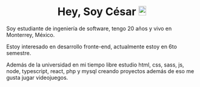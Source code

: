 <h1 align="center">Hey, Soy César <img width="20px" height="25px" src="https://em-content.zobj.net/source/noto-emoji-animations/344/waving-hand_medium-light-skin-tone_1f44b-1f3fc_1f3fc.gif"></h1>

<p>Soy estudiante de ingeniería de software, tengo 20 años y vivo en Monterrey, México.</p>
<p>Estoy interesado en desarrollo fronte-end, actualmente estoy en 6to semestre.</p>
<p>Además de la universidad en mi tiempo libre estudio html, css, sass, js, node, typescript, react, php y mysql creando proyectos además de eso me gusta jugar videojuegos.</p>
